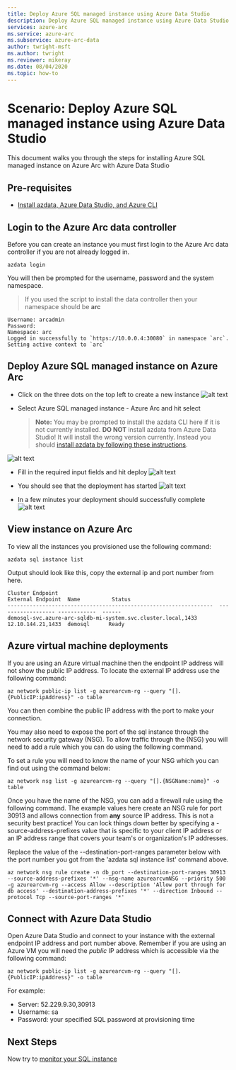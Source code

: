 ```yaml
---
title: Deploy Azure SQL managed instance using Azure Data Studio
description: Deploy Azure SQL managed instance using Azure Data Studio
services: azure-arc
ms.service: azure-arc
ms.subservice: azure-arc-data
author: twright-msft
ms.author: twright
ms.reviewer: mikeray
ms.date: 08/04/2020
ms.topic: how-to
---
```


# Scenario: Deploy Azure SQL managed instance using Azure Data Studio

This document walks you through the steps for installing Azure SQL managed instance on Azure Arc with Azure Data Studio

## Pre-requisites

- [Install azdata, Azure Data Studio, and Azure CLI](/scenarios/install-client-tools.md)

## Login to the Azure Arc data controller

Before you can create an instance you must first login to the Azure Arc data controller if you are not already logged in.

```terminal
azdata login
```

You will then be prompted for the username, password and the system namespace.  

> If you used the script to install the data controller then your namespace should be **arc**

```terminal
Username: arcadmin
Password:
Namespace: arc
Logged in successfully to `https://10.0.0.4:30080` in namespace `arc`. Setting active context to `arc`
```

## Deploy Azure SQL managed instance on Azure Arc

- Click on the three dots on the top left to create a new instance
![alt text](/assets/newdeployement.png)

- Select Azure SQL managed instance - Azure Arc and hit select
  > **Note:** You may be prompted to install the azdata CLI here if it is not currently installed.  **DO NOT** install azdata from Azure Data Studio!  It will install the wrong version currently.  Instead you should [install azdata by following these instructions](/scenarios/install-client-tools.md).

![alt text](/assets/selectsql.png)

- Fill in the required input fields and hit deploy
![alt text](/assets/sqlinput.png)

- You should see that the deployment has started
![alt text](/assets/monitorprogress.png)

- In a few minutes your deployment should successfully complete
![alt text](/assets/successfuldeployement.png)

## View instance on Azure Arc

To view all the instances you provisioned use the following command:

```terminal
azdata sql instance list
```

Output should look like this, copy the external ip and port number from here.

```terminal
Cluster Endpoint                                                   External Endpoint  Name          Status
-----------------------------------------------------------------  ------------------ ------------  ------
demosql-svc.azure-arc-sqldb-mi-system.svc.cluster.local,1433      12.10.144.21,1433  demosql      Ready
```

## Azure virtual machine deployments

If you are using an Azure virtual machine then the endpoint IP address will not show the public IP address. To locate the external IP address use the following command:

```terminal
az network public-ip list -g azurearcvm-rg --query "[].{PublicIP:ipAddress}" -o table
```

You can then combine the public IP address with the port to make your connection.

You may also need to expose the port of the sql instance through the network security gateway (NSG). To allow traffic through the (NSG) you will need to add a rule which you can do using the following command.

To set a rule you will need to know the name of your NSG which you can find out using the command below:

```terminal
az network nsg list -g azurearcvm-rg --query "[].{NSGName:name}" -o table
```

Once you have the name of the NSG, you can add a firewall rule using the following command. The example values here create an NSG rule for port 30913 and allows connection from **any** source IP address.  This is not a security best practice!  You can lock things down better by specifying a -source-address-prefixes value that is specific to your client IP address or an IP address range that covers your team's or organization's IP addresses.

Replace the value of the --destination-port-ranges parameter below with the port number you got from the 'azdata sql instance list' command above.

```terminal
az network nsg rule create -n db_port --destination-port-ranges 30913 --source-address-prefixes '*' --nsg-name azurearcvmNSG --priority 500 -g azurearcvm-rg --access Allow --description 'Allow port through for db access' --destination-address-prefixes '*' --direction Inbound --protocol Tcp --source-port-ranges '*'
```

## Connect with Azure Data Studio

Open Azure Data Studio and connect to your instance with the external endpoint IP address and port number above. Remember if you are using an Azure VM you will need the _public_ IP address which is accessible via the following command:

```terminal
az network public-ip list -g azurearcvm-rg --query "[].{PublicIP:ipAddress}" -o table
```

For example:

- Server: 52.229.9.30,30913
- Username: sa
- Password: your specified SQL password at provisioning time

## Next Steps

Now try to [monitor your SQL instance](monitor-grafana-kibana.md)
